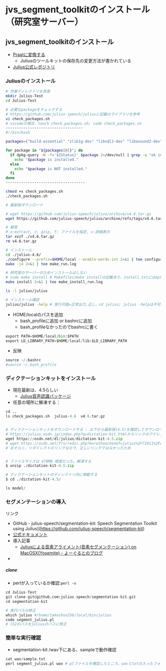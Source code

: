 # jvs_segment_toolkitのインストール（研究室サーバー）

## jvs_segment_toolkitのインストール

- [Praatに変換する](https://qiita.com/Syuparn/items/d86e77c39527539b16c5)
  - Juliusのツールキットの保存先の変更方法が書かれている
- [Julius公式レポジトリ](https://github.com/julius-speech/julius)


### Juliusのインストール

```bash
# 作業ディレクトリを用意
mkdir Julius-Test
cd Julius-Test

# 必要なpackageをチェックする
# https://github.com/julius-speech/juliusに記載のライブラリを参考
vi check_packages.sh
# vscodeの場合、touch check_packages.sh; code check_packages.sh
-----------------------------------
#!/bin/bash

packages=("build-essential" "zlib1g-dev" "libsdl2-dev" "libasound2-dev")

for package in "${packages[@]}"; do
  if dpkg-query -W -f='${Status}' $package 2>/dev/null | grep -q "ok installed"; then
    echo "$package is installed."
  else
    echo "$package is NOT installed."
  fi
done
------------------------------------

chmod +x check_packages.sh
./check_packages.sh

# 最新版ダウンロード

# wget https://github.com/julius-speech/julius/archive/v4.6.tar.gz
wget https://github.com/julius-speech/julius/archive/refs/tags/v4.6.tar.gz

# 解答
# x:extract, z: gzip, f: ファイルを指定, v:詳細表示
tar xvzf ./v4.6.tar.gz
rm v4.6.tar.gz

# インストール
cd ./julius-4.6/
./configure --prefix=$HOME/local --enable-words-int 2>&1 | tee configure_run.log # やり直したい場合は、make clean or make distclean -> 定義見た感じ、完全に取り消したい場合は、distcleanの方実行
make -j4 2>&1 | tee make_run.log

# 研究室のサーバーのためインストールはしない
# sudo make install # Makefileにmake installの記載あり、install.txtにはoption指定あり、システム下にbinを作成するので研究室サーバーでやるには危険かも
make install 2>&1 | tee make_install_run.log

ls -l julius/julius

# インストール確認
julius/julius -help # 実行可能=正常出力,正し、cd julius; julius -helpは不可だった
```

- HOME/localのパスを追加
	- bash_profileに追加 or bashrcに追加
	- bash_profileなかったのでbashrcに書く
```python
export PATH=$HOME/local/bin:$PATH
export LD_LIBRARY_PATH=$HOME/local/lib:$LD_LIBRARY_PATH
```
- 反映
```python
source ~/.bashrc
#source ~/.bash_profile
```


### ディクテーションキットをインストール

- 現在最新は、4.5らしい
	- [Julius音声認識パッケージ](https://julius.osdn.jp/index.php?q=dictation-kit.html)
- 任意の場所に解凍する：
```python
cd ..
ls check_packages.sh  julius-4.6  v4.6.tar.gz


# ディクテーションキットをダウンロードする : 以下から最新版(4.5)を確認してダウンロードした
# https://julius.osdn.jp/index.php?q=dictation-kit.htmlからリンクのアドレスをコピーする
wget https://osdn.net/dl/julius/dictation-kit-4.5.zip
# wget https://osdn.net/frs/redir.php?m=rwthaachen&f=julius%2F71011%2Fdictation-kit-4.5.zip HTTPの要求エラー
# おそらく、リダイレクトのリンクなので、正しいリンクではなかったため


# ファイルサイズは 478MB 程度だった。解凍する
$ unzip ./dictation-kit-4.5.zip

# ディクテーションキットのディレクトリ内に移動する
$ cd ./dictation-kit-4.5/

ls model/
```


### セグメンテーションの導入


リンク
- GitHub - julius-speech/segmentation-kit: Speech Segmentation Toolkit using Julius](https://github.com/julius-speech/segmentation-kit)
- [公式ドキュメント](https://julius.osdn.jp/index.php?q=ouyoukit.html)
- 導入記事
	- [Juliusによる音素アライメント(音素セグメンテーション) on MacOSX(Yosemite) - よーぐるとのブログ](https://yoghurt1131.hatenablog.com/entry/2016/01/01/212528)
- 
##### clone

- perlが入っているか確認:`perl -v`


```python
cd Julius-Test
git clone git@github.com:julius-speech/segmentation-kit.git
cd segmentation-kit 

# 実行パスの修正
which julius #/home/takeshun256/local/bin/julius
code segment_julius.pl
# l52のパスをjuliusのパスに修正
```

### 簡単な実行確認

- segmentation-kit /wav下にある、sampleで動作確認
```python
cat wav/sample.txt 
perl segment_julius.pl wav # plファイルを確認したところ、wavとtxtの入ったフォルダを指定すると全てのwavについてlabを出力するらしい
```
